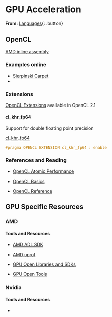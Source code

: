 # GPU Acceleration

**From:** [Languages](../languages.md){: .button}

## OpenCL

[AMD inline assembly](https://github.com/RadeonOpenCompute/ROCm/issues/405)

### Examples online

- [Sierpinski Carpet](https://software.intel.com/content/www/us/en/develop/articles/sierpinski-carpet-in-opencl-20.html)
- 

### Extensions

[OpenCL Extensions](https://www.khronos.org/registry/OpenCL/sdk/2.1/docs/man/xhtml/EXTENSION.html) available in OpenCL 2.1

#### cl_khr_fp64

Support for double floating point precision

[cl_khr_fp64](https://www.khronos.org/registry/OpenCL/sdk/1.0/docs/man/xhtml/cl_khr_fp64.html)

```cpp
#pragma OPENCL EXTENSION cl_khr_fp64 : enable
```

### References and Reading

- [OpenCL Atomic Performance](https://simpleopencl.blogspot.com/2013/04/performance-of-atomics-atomics-in.html)

- [OpenCL Basics](https://sites.google.com/site/csc8820/opencl-basics/opencl-concepts)
- [OpenCL Reference](https://www.khronos.org/registry/OpenCL/sdk/2.1/docs/man/xhtml/)

## GPU Specific Resources

### AMD

#### Tools and Resources

- [AMD ADL SDK](https://gpuopen.com/adl/)
- [AMD uprof](https://developer.amd.com/amd-uprof/)

- [GPU Open Libraries and SDKs](https://github.com/GPUOpen-LibrariesAndSDKs)
- [GPU Open Tools](https://github.com/GPUOpen-Tools)

### Nvidia

#### Tools and Resources

- 
